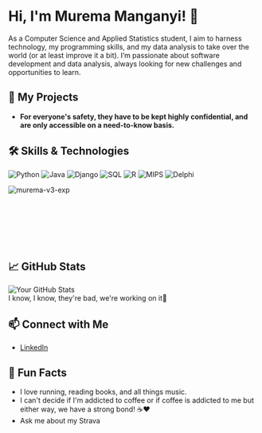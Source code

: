 # Hi, I'm Murema Manganyi! 👋

As a Computer Science and Applied Statistics student, I aim to harness technology, my programming skills, and my data analysis to take over the world (or at least improve it a bit). I’m passionate about software development and data analysis, always looking for new challenges and opportunities to learn.

## 🔧 My Projects
- **For everyone's safety, they have to be kept highly confidential, and are only accessible on a need-to-know basis.**

## 🛠️ Skills & Technologies
![Python](https://img.shields.io/badge/Python-3.8-blue)
![Java](https://img.shields.io/badge/Java-11-orange)
![Django](https://img.shields.io/badge/Django-3.2-green)
![SQL](https://img.shields.io/badge/SQL-black)
![R](https://img.shields.io/badge/R-4.1.0-blue)
![MIPS](https://img.shields.io/badge/MIPS-Assembly-blue)
![Delphi](https://img.shields.io/badge/Borland%20Delphi-5.0-orange)

<p><img align="left" src="https://github-readme-stats.vercel.app/api/top-langs?username=murema-v3-exp&show_icons=true&locale=en&layout=compact" alt="murema-v3-exp" /></p>  
<br /><br /><br /><br /><br /><br /><br />

## 📈 GitHub Stats
![Your GitHub Stats](https://github-readme-stats.vercel.app/api?username=murema-v3-exp&show_icons=true&theme=radical)  
 I know, I know, they're bad, we're working on it🥲

## 📫 Connect with Me
- [LinkedIn](https://www.linkedin.com/in/findmuremahere/)

## 🎉 Fun Facts
- I love running, reading books, and all things music.
- I can't decide if I'm addicted to coffee or if coffee is addicted to me but either way, we have a strong bond! ☕️❤️
- Ask me about my Strava


<!---
murema-v3-exp/murema-v3-exp is a ✨ special ✨ repository because its `README.md` (this file) appears on your GitHub profile.
You can click the Preview link to take a look at your changes.
--->
